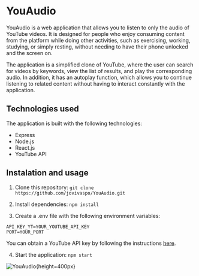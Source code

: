 # YouAudio

YouAudio is a web application that allows you to listen to only the audio of YouTube videos. It is designed for people who enjoy consuming content from the platform while doing other activities, such as exercising, working, studying, or simply resting, without needing to have their phone unlocked and the screen on.

The application is a simplified clone of YouTube, where the user can search for videos by keywords, view the list of results, and play the corresponding audio. In addition, it has an autoplay function, which allows you to continue listening to related content without having to interact constantly with the application.

## Technologies used

The application is built with the following technologies:

- Express
- Node.js
- React.js
- YouTube API

## Instalation and usage

1. Clone this repository: `git clone https://github.com/jovivaspo/YouAudio.git`

2. Install dependencies: `npm install`

3. Create a .env file with the following environment variables:

```
API_KEY_YT=YOUR_YOUTUBE_API_KEY
PORT=YOUR_PORT
```

You can obtain a YouTube API key by following the instructions [here](https://developers.google.com/youtube/registering_an_application).

4. Start the application: `npm start`

![YouAudio](https://res.cloudinary.com/dme5pqzrj/image/upload/f_auto/v1680524837/YouAudio_yqrtgf.jpg){height=400px}
